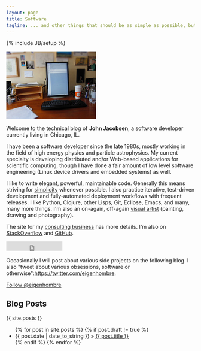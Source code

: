 ```yaml
---
layout: page
title: Software
tagline: ... and other things that should be as simple as possible, but not simpler.
---
```

{% include JB/setup %}

![image](images/5269103637_e8e1d7e684_m.jpg)

Welcome to the technical blog of **John Jacobsen**, a software
developer currently living in Chicago, IL.

I have been a software developer since the late 1980s, mostly working
in the field of high energy physics and particle astrophysics. My
current specialty is developing distributed and/or Web-based
applications for scientific computing, though I have done a fair
amount of low level software engineering (Linux device drivers and
embedded systems) as well.

I like to write elegant, powerful, maintainable code. Generally this
means striving for [simplicity](http://bit.ly/simple-made-easy)
whenever possible. I also practice iterative, test-driven development
and fully-automated deployment workflows with frequent releases. I
like Python, Clojure, other Lisps, Git, Eclipse, Emacs, and many, many
more things. I'm also an on-again, off-again
[visual artist](http://johnj.com) (painting, drawing and photography).

The site for my [consulting business](http://npxdesigns.com) has more
details. I'm also on
[StackOverflow](http://stackoverflow.com/users/611752/johnj) and
[GitHub](http://github.com/eigenhombre).

<iframe src="http://ghbtns.com/github-btn.html?user=eigenhombre&type=follow"
  allowtransparency="true" frameborder="0" scrolling="0" width="150px" height="25px"></iframe>

Occasionally I will post about various side projects on the following
blog. I also "tweet about various obsessions, software or
otherwise":https://twitter.com/eigenhombre.

<a href="https://twitter.com/eigenhombre" class="twitter-follow-button" data-show-count="false">Follow @eigenhombre</a> 
<script src="//platform.twitter.com/widgets.js" type="text/javascript"></script>

## Blog Posts

{{ site.posts }}

<ul class="posts">
  {% for post in site.posts %}
    {% if post.draft != true %}
      <li>
        <span>{{ post.date | date_to_string }}</span> &raquo;
        <a href="{{ BASE_PATH }}{{ post.url }}">{{ post.title }}</a>
      </li>
    {% endif %}
  {% endfor %}
</ul>
